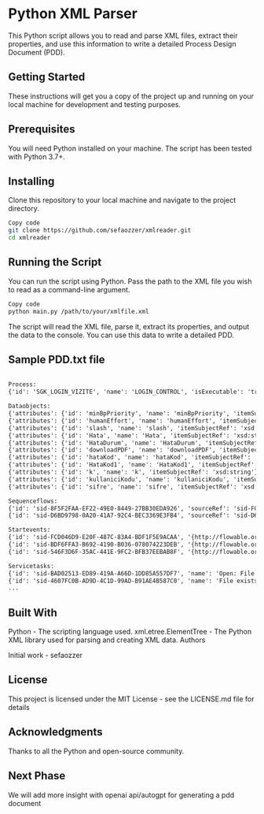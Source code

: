 # Python XML Parser


This Python script allows you to read and parse XML files, extract their properties, and use this information to write a detailed Process Design Document (PDD).

## Getting Started
These instructions will get you a copy of the project up and running on your local machine for development and testing purposes.

## Prerequisites
You will need Python installed on your machine. The script has been tested with Python 3.7+.

## Installing
Clone this repository to your local machine and navigate to the project directory.

```bash
Copy code
git clone https://github.com/sefaozzer/xmlreader.git
cd xmlreader
```
## Running the Script
You can run the script using Python. Pass the path to the XML file you wish to read as a command-line argument.

```bash
Copy code
python main.py /path/to/your/xmlfile.xml
```
The script will read the XML file, parse it, extract its properties, and output the data to the console. You can use this data to write a detailed PDD.

## Sample PDD.txt file
```txt

Process:
{'id': 'SGK_LOGIN_VIZITE', 'name': 'LOGIN_CONTROL', 'isExecutable': 'true'}

Dataobjects:
{'attributes': {'id': 'minBpPriority', 'name': 'minBpPriority', 'itemSubjectRef': 'xsd:string'}, 'value': '50'}
{'attributes': {'id': 'humanEffort', 'name': 'humanEffort', 'itemSubjectRef': 'xsd:string'}, 'value': '0'}
{'attributes': {'id': 'slash', 'name': 'slash', 'itemSubjectRef': 'xsd:string'}, 'value': '\\'}
{'attributes': {'id': 'Hata', 'name': 'Hata', 'itemSubjectRef': 'xsd:string'}, 'value': None}
{'attributes': {'id': 'HataDurum', 'name': 'HataDurum', 'itemSubjectRef': 'xsd:string'}, 'value': 'false'}
{'attributes': {'id': 'downloadPDF', 'name': 'downloadPDF', 'itemSubjectRef': 'xsd:string'}, 'value': None}
{'attributes': {'id': 'hataKod', 'name': 'hataKod', 'itemSubjectRef': 'xsd:string'}, 'value': None}
{'attributes': {'id': 'HataKod1', 'name': 'HataKod1', 'itemSubjectRef': 'xsd:string'}, 'value': None}
{'attributes': {'id': 'k', 'name': 'k', 'itemSubjectRef': 'xsd:string'}, 'value': None}
{'attributes': {'id': 'kullaniciKodu', 'name': 'kullaniciKodu', 'itemSubjectRef': 'xsd:string'}, 'value': None}
{'attributes': {'id': 'sifre', 'name': 'sifre', 'itemSubjectRef': 'xsd:string'}, 'value': None}

Sequenceflows:
{'id': 'sid-8F5F2FAA-EF22-49E0-8449-27BB30EDA926', 'sourceRef': 'sid-FCD046D9-E20F-487C-83A4-BDF1F5E9ACAA', 'targetRef': 'sid-8A5C3567-5549-45F9-8BC0-23F3056B8846'}
{'id': 'sid-D6BD9798-0A20-41A7-92C4-BEC3369E3FB4', 'sourceRef': 'sid-D6F02C79-B802-46AE-BC60-7134DF4E673D', 'targetRef': 'sid-18B0EBE0-2601-4850-9943-E8CBE683633E'}

Startevents:
{'id': 'sid-FCD046D9-E20F-487C-83A4-BDF1F5E9ACAA', '{http://flowable.org/bpmn}formFieldValidation': 'true'}
{'id': 'sid-BDF6FFA3-B692-4190-B036-078074223DEB', '{http://flowable.org/bpmn}formFieldValidation': 'true'}
{'id': 'sid-546F3D6F-35AC-441E-9FC2-BFB37EEBAB8F', '{http://flowable.org/bpmn}formFieldValidation': 'true'}

Servicetasks:
{'id': 'sid-BAD02513-ED89-419A-A66D-1DD85A557DF7', 'name': 'Open: File', '{http://flowable.org/bpmn}async': 'true', '{http://flowable.org/bpmn}exclusive': 'false', '{http://flowable.org/bpmn}class': 'com.robusta.robot.web.WebOpenTask', '{http://flowable.org/bpmn}type': 'CustomWebOpen'}
{'id': 'sid-4607FC0B-AD9D-4C1D-99AD-B91AE4B587C0', 'name': 'File exists: PDF file existed', '{http://flowable.org/bpmn}async': 'true', '{http://flowable.org/bpmn}exclusive': 'false', '{http://flowable.org/bpmn}class': 'com.robusta.robot.utils.UtilsFileExistsTask', '{http://flowable.org/bpmn}type': 'CustomUtilsfileExists'}
...
```
## Built With
Python - The scripting language used.
xml.etree.ElementTree - The Python XML library used for parsing and creating XML data.
Authors

 Initial work - sefaozzer
 
## License
This project is licensed under the MIT License - see the LICENSE.md file for details

## Acknowledgments
Thanks to all the Python and open-source community.

## Next Phase
We will add more insight with openai api/autogpt for generating a pdd document 
